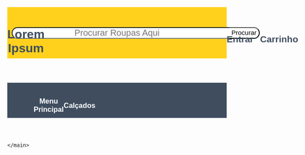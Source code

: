 <!DOCTYPE html>
<html lang="pt-BR">
<head>
    <meta charset="UTF-8">
    <meta http-equiv="X-UA-Compatible" content="IE=edge">
    <meta name="viewport" content="width=device-width, initial-scale=1.0">
    <link rel="stylesheet" content="text/css" href="style.css">
    <title>Loja</title>
</head>
<body>
    <header class="header1">
        <div class="header1__logo">
            <a href="#">
                <h1>Lorem Ipsum</h1>
            </a>
        </div>
            <form class="header1__search">
                <input type="search" name=" pesquisa" placeholder="Procurar Roupas Aqui" required>
                <button type="submit">Procurar</button>
            </form>
            <div class="header1__direita">
                <div class="header1__login">
                 <a href="#">
                     <i class="fas fa-user-plus"></i>
                     <h2>Entrar</h2>
                 </a>
                </div>
                <div class="header1__carrinho">
                  <a href="#">
                     <i class="fas fa-shopping-cart"></i>
                        <h2>Carrinho</h2>
                    </a>
                </div>
            </div>
    </header>
    <header class="header2">
        <div class="header2__menu">
            <a href="#">
                <i class="fas fa-bars"></i>
                <h3>Menu Principal</h3>
            </a>
        </div>
        <div class="header2__calcados">
            <a href="#">
                <i class="fas fa-bars"></i>
                <h3>Calçados</h3>
            </a>
        </div>
    </header>
    <main class="main1">

    </main>
    
</body>
</html>

<style>
    *{
    margin: 0;
    padding: 0;
    text-decoration: none;
}
body{
    font-family: sans-serif;
}
/*hEADER1
========================================================================*/
.header1{
    display: flex;
    width: 100%;
    flex-direction: row;
    justify-content: space-around;
    align-items: center;
    padding-top: 1.5%;
    padding-bottom: 1.5%;
    background: #FFD11D;
    align-items: center;
}
.header1__logo{
    transition: all 120ms ease-in;
}
.header1__logo h1{
    display: flex;
    color: rgb(63, 77, 95);
    transform: scale(1);
}
.header1__logo:hover{
    transform: scale(1.1);
}
.header1__search{
    display: flex;
    align-items: center;
    margin-left: -15%;
    margin-right: -15%;
    
}
.header1__search input{
    display: flex;
    font-size: 20px ;
    width: 500px;
    height: 100%;
    border-radius:15px 0px 0px 15px ;
    border-right: none;
    text-align: center;
}
.header1__search button{
    display: flex;
    font-size: 15px;
    padding-top: 2px;
    padding-bottom: 4px;
    padding-right: 5px;
    padding-left: 5px;
    background: #fff;
    border-left: none;
    border-radius: 0px 15px 15px 0px;
    cursor: pointer;
    transition: all 120ms ease-in;
}
.header1__search button:hover{
    background: rgb(63, 77, 95);
    color: #fff;
}
.header1__direita{
    display: flex;
    flex-direction: row;
    padding-right: 1%;
}
.header1__login{
    display: flex;
    padding-right: 10%;
}
.header1__login h2{
    display: flex;
    color: rgb(63, 77, 95);
    transition: all 120ms ease-in;
}
.header1__login h2:hover{
    color: rgb(144, 165, 184);
}
.header1__carrinho{
    display: flex;
}
.header1__carrinho h2{
    display: flex;
    color: rgb(63, 77, 95);
    transition: all 120ms ease-in;
}
.header1__carrinho h2:hover{
    color: rgb(144, 165, 184);
}


/*hEADER2
========================================================================*/
.header2{
    display: flex;
    padding: 10px;
    background: rgb(63, 77, 95);
    align-items: center;
    justify-content: space-around;
    padding-right: 70%;
    padding-left: 12%;
}
.header2__menu h3{
    display: flex;
    color: #fff;
    border: none;
    transform: scale(1);
    transition: all 120ms ease-in;
}
.header2__menu h3:hover{
    transform: scale(1.1);
    border: 1px solid #fff;
    border-radius: 10px;
    padding: 5px;
}
.header2__calcados h3{
    display:  flex;
    color: #fff;
    border: none;
    transform: scale(1);
    transition: all 120ms ease-in;
}
.header2__calcados h3:hover{
    transform: scale(1.1);
    border: 1px solid #fff;
    border-radius: 10px;
    padding: 5px;
}
</style>

